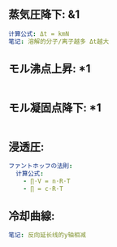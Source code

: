 ## 蒸気圧降下: &1

```yaml
计算公式: Δt = kmN
笔记: 溶解的分子/离子越多 Δt越大

```

## モル沸点上昇: *1

```yaml

```

## モル凝固点降下: *1

```yaml

```

## 浸透圧:

```yaml
ファントホッフの法則:
  计算公式:
    - ∏·V = n·R·T
    - ∏ = c·R·T

```

## 冷却曲線:

```yaml
笔记: 反向延长线的y轴相减
```
